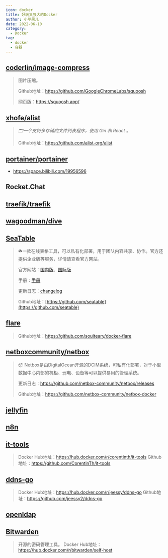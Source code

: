 ```yaml
---
icon: docker
title: 好玩又强大的Docker
author: 小苹果儿
date: 2022-06-10
category:
  - Docker
tag:
  - docker
  - 容器
---
```




## [coderlin/image-compress](https://registry.hub.docker.com/r/coderlin/image-compress)

  > 图片压缩。
  >
  > Github地址：<https://github.com/GoogleChromeLabs/squoosh>
  >
  > 网页版：<https://squoosh.app/>

## [xhofe/alist](https://hub.docker.com/r/xhofe/alist)

  > *🗂️一个支持多存储的文件列表程序，使用 Gin 和 React 。*
  >
  > Github地址：<https://github.com/alist-org/alist>

## [portainer/portainer](https://github.com/portainer/portainer)

- <https://space.bilibili.com/19956596>

## Rocket.Chat

## [traefik/traefik](https://github.com/traefik/traefik)

## [wagoodman/dive](https://github.com/wagoodman/dive)

## [SeaTable](https://hub.docker.com/r/seatable/seatable-developer)
  
  > :shamrock:一款在线表格工具，可以私有化部署，用于团队内容共享、协作。官方还提供企业版等服务，详情请查看官方网站。
  >
  > 官方网站：[国内版](https://seatable.cn/)、[国际版](https://seatable.io/)
  > 
  > 手册：[手册](https://docs.seatable.cn/published/seatable-manual/upgrade/upgrade_manual-ce.md)
  >
  > 更新日志：[changelog](https://seatable.io/docs/changelog/)
  >
  > Github地址：[https://github.com/seatable](https://github.com/seatable)
  
## [flare](https://hub.docker.com/r/soulteary/flare)

  > Github地址：<https://github.com/soulteary/docker-flare>
  
## [netboxcommunity/netbox](https://hub.docker.com/r/netboxcommunity/netbox)

  > :package: Netbox是由DigitalOcean开源的DCIM系统，可私有化部署，对于小型数据中心内部的机柜、弱电、设备等可以提供易用的管理系统。
  >
  > 更新日志：<https://github.com/netbox-community/netbox/releases>
  >
  > Github地址：<https://github.com/netbox-community/netbox-docker>

## [jellyfin](https://github.com/jellyfin/jellyfin)

## [n8n](https://github.com/n8n-io/n8n)

## [it-tools](https://github.com/CorentinTh/it-tools)

  > Docker Hub地址：<https://hub.docker.com/r/corentinth/it-tools>
  > Github地址：<https://github.com/CorentinTh/it-tools>

## [ddns-go](https://github.com/jeessy2/ddns-go)

  > Docker Hub地址：<https://hub.docker.com/r/jeessy/ddns-go>
  > Github地址：<https://github.com/jeessy2/ddns-go>

## [openldap](https://hub.docker.com/r/bitnami/openldap)

## [Bitwarden](https://github.com/bitwarden/server)

  > 开源的密码管理工具。
  > Docker Hub地址：<https://hub.docker.com/r/bitwarden/self-host>

